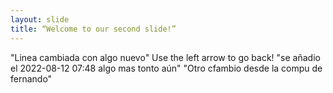 ```yaml
---
layout: slide
title: “Welcome to our second slide!”
---
```

"Linea cambiada con algo nuevo"
Use the left arrow to go back!
"se añadio el 2022-08-12 07:48 algo mas tonto aún"
"Otro cfambio desde la compu de fernando"
